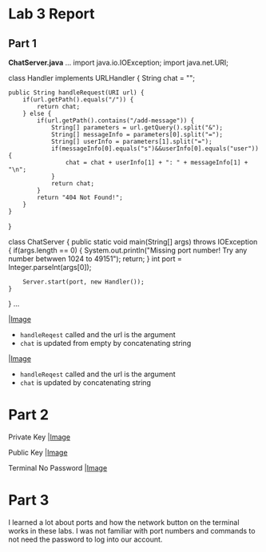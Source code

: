 # Lab 3 Report

## Part 1

**ChatServer.java**
...
import java.io.IOException;
import java.net.URI;

class Handler implements URLHandler {
    String chat = "";

    public String handleRequest(URI url) {
        if(url.getPath().equals("/")) {
            return chat;
        } else {
            if(url.getPath().contains("/add-message")) {
                String[] parameters = url.getQuery().split("&");
                String[] messageInfo = parameters[0].split("=");
                String[] userInfo = parameters[1].split("=");
                if(messageInfo[0].equals("s")&&userInfo[0].equals("user")){
                    chat = chat + userInfo[1] + ": " + messageInfo[1] + "\n";
                }
                return chat;
            }
            return "404 Not Found!";
        }
    }
}

class ChatServer {
    public static void main(String[] args) throws IOException {
        if(args.length == 0) {
            System.out.println("Missing port number! Try any number betwwen 1024 to 49151");
            return;
        }
        int port = Integer.parseInt(args[0]);

        Server.start(port, new Handler());
    }
}
...

|[Image](chatserver1.png)

- `handleReqest` called and the url is the argument
- `chat` is updated from empty by concatenating string

|[Image](chatserver2.png)

- `handleReqest` called and the url is the argument
- `chat` is updated by concatenating string


# Part 2

Private Key
|[Image](key-path-private.png)

Public Key
|[Image](key-path-public.png)

Terminal No Password
|[Image](no-pw.png)

# Part 3

I learned a lot about ports and how the network button on the terminal works in these labs. 
I was not familiar with port numbers and commands to not need the password to log into our account.
